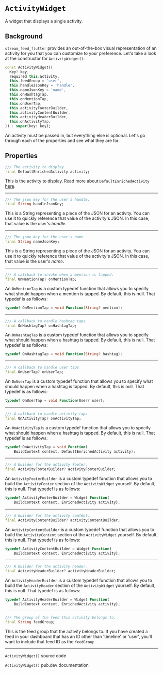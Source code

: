 # `ActivityWidget`

A widget that displays a single activity.

## Background
`stream_feed_flutter` provides an out-of-the-box visual representation of an activity for you that you can customize to your preference. Let's take a look at the constructor for `ActivityWidget()`:

```dart
const ActivityWidget({
  Key? key,
  required this.activity,
  this.feedGroup = 'user',
  this.handleJsonKey = 'handle',
  this.nameJsonKey = 'name',
  this.onHashtagTap,
  this.onMentionTap,
  this.onUserTap,
  this.activityFooterBuilder,
  this.activityContentBuilder,
  this.activityHeaderBuilder,
  this.onActivityTap,
}) : super(key: key);
```

An activity must be passed in, but everything else is optional. Let's go through each of the properties and see what they are for.

## Properties
```dart
/// The activity to display.
final DefaultEnrichedActivity activity;
```
This is the activity to display. Read more about `DefaultEnrichedActivity` [here](). <!--TODO: add link -->

---

```dart
/// The json key for the user's handle.
final String handleJsonKey;
```
This is a String representing a piece of the JSON for an activity. You can use it to quickly reference that value of the activity's JSON. In this case, that value is the user's *handle*.

---

```dart
/// The json key for the user's name.
final String nameJsonKey;
```
This is a String representing a piece of the JSON for an activity. You can use it to quickly reference that value of the activity's JSON. In this case, that value is the user's *name*.

---

```dart
/// A callback to invoke when a mention is tapped.
final OnMentionTap? onMentionTap;
```

An `OnMentionTap` is a custom typedef function that allows you to specify what should happen when a mention is tapped. By default, this is null. That typedef is as follows:

```dart
typedef OnMentionTap = void Function(String? mention);
```

---

```dart
/// A callback to handle hashtag taps
final OnHashtagTap? onHashtagTap;
```

An `OnHashtagTap` is a custom typedef function that allows you to specify what should happen when a hashtag is tapped. By default, this is null. That typedef is as follows:

```dart
typedef OnHashtagTap = void Function(String? hashtag);
```

---

```dart
/// A callback to handle user taps
final OnUserTap? onUserTap;
```

An `OnUserTap` is a custom typedef function that allows you to specify what should happen when a hashtag is tapped. By default, this is null. That typedef is as follows:

```dart
typedef OnUserTap = void Function(User? user);
```

---

```dart
/// A callback to handle activity taps
final OnActivityTap? onActivityTap;
```

An `OnActivityTap` is a custom typedef function that allows you to specify what should happen when a hashtag is tapped. By default, this is null. That typedef is as follows:

```dart
typedef OnActivityTap = void Function(
    BuildContext context, DefaultEnrichedActivity activity);
```

---

```dart
/// A builder for the activity footer.
final ActivityFooterBuilder? activityFooterBuilder;
```

An `ActivityFooterBuilder` is a custom typedef function that allows you to build the `ActivityFooter` section of the `ActivityWidget` yourself. By default, this is null. That typedef is as follows:

```dart
typedef ActivityFooterBuilder = Widget Function(
    BuildContext context, EnrichedActivity activity);
```

---

```dart
/// A builder for the activity content.
final ActivityContentBuilder? activityContentBuilder;
```

An `ActivityContentBuilder` is a custom typedef function that allows you to build the `ActivityContent` section of the `ActivityWidget` yourself. By default, this is null. That typedef is as follows:

```dart
typedef ActivityContentBuilder = Widget Function(
    BuildContext context, EnrichedActivity activity);
```

---

```dart
/// A builder for the activity header.
final ActivityHeaderBuilder? activityHeaderBuilder;
```

An `ActivityHeaderBuilder` is a custom typedef function that allows you to build the `ActivityHeader` section of the `ActivityWidget` yourself. By default, this is null. That typedef is as follows:

```dart
typedef ActivityHeaderBuilder = Widget Function(
    BuildContext context, EnrichedActivity activity);
```

---

```dart
/// The group of the feed this activity belongs to.
final String feedGroup;
```

This is the feed group that the activity belongs to. If you have created a feed in your dashboard that has an ID other than 'timeline' or 'user', you'll want to include that feed ID as the `feedGroup`


---

`ActivityWidget()` source code

`ActivityWidget()` pub.dev documentation
